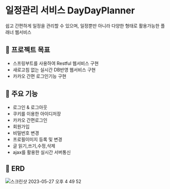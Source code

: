 # 일정관리 서비스 DayDayPlanner
쉽고 간편하게 일정을 관리할 수 있으며, 일정뿐만 아니라 다양한 형태로 활용가능한 플래너 웹서비스

## 📌 프로젝트 목표

- 스프링부트를 사용하여 Restful 웹서비스 구현
- 새로고침 없는 실시간 DB반영 웹서비스 구현
- 카카오 간편 로그인기능 구현


## 📌 주요 기능
- 로그인 & 로그아웃
- 쿠키를 이용한 아이디저장
- 카카오 간편로그인
- 회원가입
- 비밀번호 변경
- 프로필이미지 등록 및 변경
- 글 읽기,쓰기,수정,삭제
- ajax를 활용한 실시간 서버통신



## 📌 ERD
![스크린샷 2023-05-27 오후 4 49 52](https://github.com/dpfmaptm1534/DayDayPlanner/assets/75537734/7791bbdc-2c0f-46ee-8e4d-815f4ce8afea)
